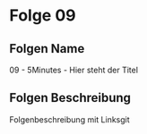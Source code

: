 # Folge 09
## Folgen Name
09 - 5Minutes - Hier steht der Titel
## Folgen Beschreibung
Folgenbeschreibung mit Linksgit
